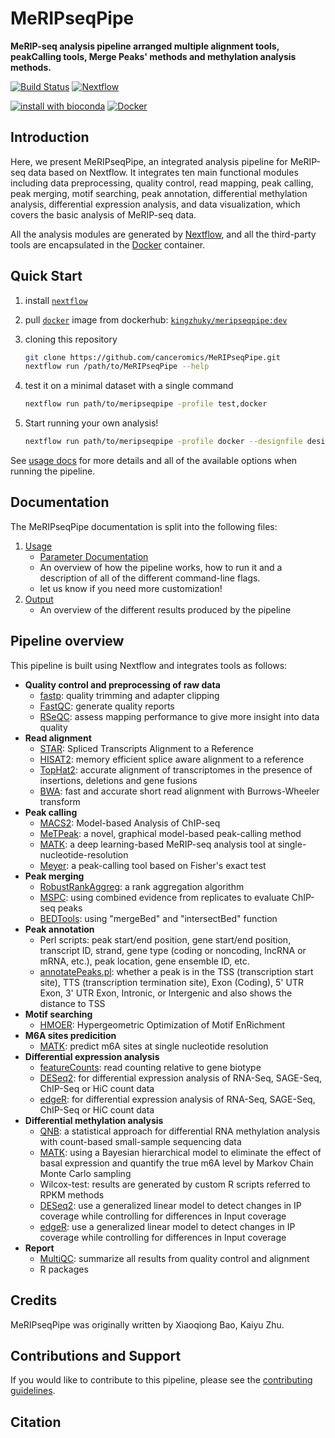 # MeRIPseqPipe

**MeRIP-seq analysis pipeline arranged multiple alignment tools, peakCalling tools, Merge Peaks\' methods and methylation analysis methods.**

[![Build Status](https://travis-ci.com/nf-core/meripseqpipe.svg?branch=master)](https://travis-ci.com/nf-core/meripseqpipe)
[![Nextflow](https://img.shields.io/badge/nextflow-%E2%89%A519.04.0-brightgreen.svg)](https://www.nextflow.io/)

[![install with bioconda](https://img.shields.io/badge/install%20with-bioconda-brightgreen.svg)](http://bioconda.github.io/)
[![Docker](https://img.shields.io/docker/automated/kingzhuky/meripseqpipe.svg)](https://hub.docker.com/r/kingzhuky/meripseqpipe)

## Introduction

Here, we present MeRIPseqPipe, an integrated analysis pipeline for MeRIP-seq data based on Nextflow. It integrates ten main functional modules including data preprocessing, quality control, read mapping, peak calling, peak merging, motif searching, peak annotation, differential methylation analysis, differential expression analysis, and data visualization, which covers the basic analysis of MeRIP-seq data. 

All the analysis modules are generated by [Nextflow](https://www.nextflow.io/), and all the third-party tools are encapsulated in the [Docker](https://www.docker.com/resources/what-container) container.

## Quick Start

1. install [`nextflow`](https://nf-co.re/usage/installation)

2. pull [`docker`](https://docs.docker.com/engine/installation/) image from dockerhub: [`kingzhuky/meripseqpipe:dev`](https://hub.docker.com/r/kingzhuky/meripseqpipe)

3. cloning this repository

    ```bash
    git clone https://github.com/canceromics/MeRIPseqPipe.git
    nextflow run /path/to/MeRIPseqPipe --help
    ```

4. test it on a minimal dataset with a single command

    ```bash
    nextflow run path/to/meripseqpipe -profile test,docker
    ```

5. Start running your own analysis!

    ```bash
    nextflow run path/to/meripseqpipe -profile docker --designfile designfile.tsv --comparefile compare.txt -resume --aligners star --fasta hg38_genome.fa --gtf gencode.v25.annotation.gtf --rRNA_fasta hg38_rRNA.fasta --outdir path/to/results --skip_createbedgraph --peakMerged_mode rank --star_index hg38/starindex --skip_meyer --skip_matk --methylation_analysis_mode Wilcox-test
    ```

See [usage docs](docs/usage.md) for more details and all of the available options when running the pipeline.

## Documentation

The MeRIPseqPipe documentation is split into the following files:

1. [Usage](docs/usage.md)
    * [Parameter Documentation](docs/parameter_docs.md)
    * An overview of how the pipeline works, how to run it and a description of all of the different command-line flags.
    * let us know if you need more customization!
2. [Output](docs/output.md)
    * An overview of the different results produced by the pipeline

## Pipeline overview

This pipeline is built using Nextflow and integrates tools as follows:

* **Quality control and preprocessing of raw data**
  * [fastp](https://github.com/OpenGene/fastp): quality trimming and adapter clipping
  * [FastQC](https://www.bioinformatics.babraham.ac.uk/projects/fastqc/): generate quality reports
  * [RSeQC](http://rseqc.sourceforge.net/): assess mapping performance to give more insight into data quality
* **Read alignment**
  * [STAR](https://github.com/alexdobin/STAR): Spliced Transcripts Alignment to a Reference
  * [HISAT2](http://daehwankimlab.github.io/hisat2/): memory efficient splice aware alignment to a reference
  * [TopHat2](https://ccb.jhu.edu/software/tophat/index.shtml): accurate alignment of transcriptomes in the presence of insertions, deletions and gene fusions
  * [BWA](https://github.com/lh3/bwa): fast and accurate short read alignment with Burrows-Wheeler transform
* **Peak calling**
  * [MACS2](https://github.com/macs3-project/MACS): Model-based Analysis of ChIP-seq
  * [MeTPeak](https://github.com/compgenomics/MeTPeak): a novel, graphical model-based peak-calling method
  * [MATK](http://matk.renlab.org/): a deep learning-based MeRIP-seq analysis tool at single-nucleotide-resolution
  * [Meyer](https://pubmed.ncbi.nlm.nih.gov/22608085/): a peak-calling tool based on Fisher's exact test
* **Peak merging**
  * [RobustRankAggreg](https://pubmed.ncbi.nlm.nih.gov/22247279/): a rank aggregation algorithm
  * [MSPC](https://genometric.github.io/MSPC/): using combined evidence from replicates to evaluate ChIP-seq peaks
  * [BEDTools](https://bedtools.readthedocs.io/en/latest/): using "mergeBed" and "intersectBed" function
* **Peak annotation**
  * Perl scripts: peak start/end position, gene start/end position, transcript ID, strand, gene type (coding or noncoding, lncRNA or mRNA, etc.), peak location, gene ensemble ID, etc.
  * [annotatePeaks.pl](http://homer.ucsd.edu/homer/ngs/annotation.html): whether a peak is in the TSS (transcription start site), TTS (transcription termination site), Exon (Coding), 5' UTR Exon, 3' UTR Exon, Intronic, or Intergenic and also shows the distance to TSS
* **Motif searching**
  * [HMOER](http://homer.ucsd.edu/homer/motif/): Hypergeometric Optimization of Motif EnRichment
* **M6A sites predicition**
  * [MATK](http://matk.renlab.org/): predict m6A sites at single nucleotide resolution
* **Differential expression analysis**
  * [featureCounts](https://pubmed.ncbi.nlm.nih.gov/24227677/): read counting relative to gene biotype
  * [DESeq2](https://bioconductor.org/packages/release/bioc/html/DESeq2.html): for differential expression analysis of RNA-Seq, SAGE-Seq, ChIP-Seq or HiC count data
  * [edgeR](https://bioconductor.org/packages/release/bioc/html/edgeR.html): for differential expression analysis of RNA-Seq, SAGE-Seq, ChIP-Seq or HiC count data
* **Differential methylation analysis**
  * [QNB](https://pubmed.ncbi.nlm.nih.gov/28859631/): a statistical approach for differential RNA methylation analysis with count-based small-sample sequencing data
  * [MATK](http://matk.renlab.org/): using a Bayesian hierarchical model to eliminate the effect of basal expression and quantify the true m6A level by Markov Chain Monte Carlo sampling
  * Wilcox-test: results are generated by custom R scripts referred to RPKM methods
  * [DESeq2](https://bioconductor.org/packages/release/bioc/html/DESeq2.html): use a generalized linear model to detect changes in IP coverage while controlling for differences in Input coverage
  * [edgeR](https://bioconductor.org/packages/release/bioc/html/edgeR.html): use a generalized linear model to detect changes in IP coverage while controlling for differences in Input coverage
* **Report**
  * [MultiQC](https://multiqc.info/): summarize all results from quality control and alignment
  * R packages

## Credits

MeRIPseqPipe was originally written by Xiaoqiong Bao, Kaiyu Zhu.

## Contributions and Support

If you would like to contribute to this pipeline, please see the [contributing guidelines](.github/CONTRIBUTING.md).

## Citation
